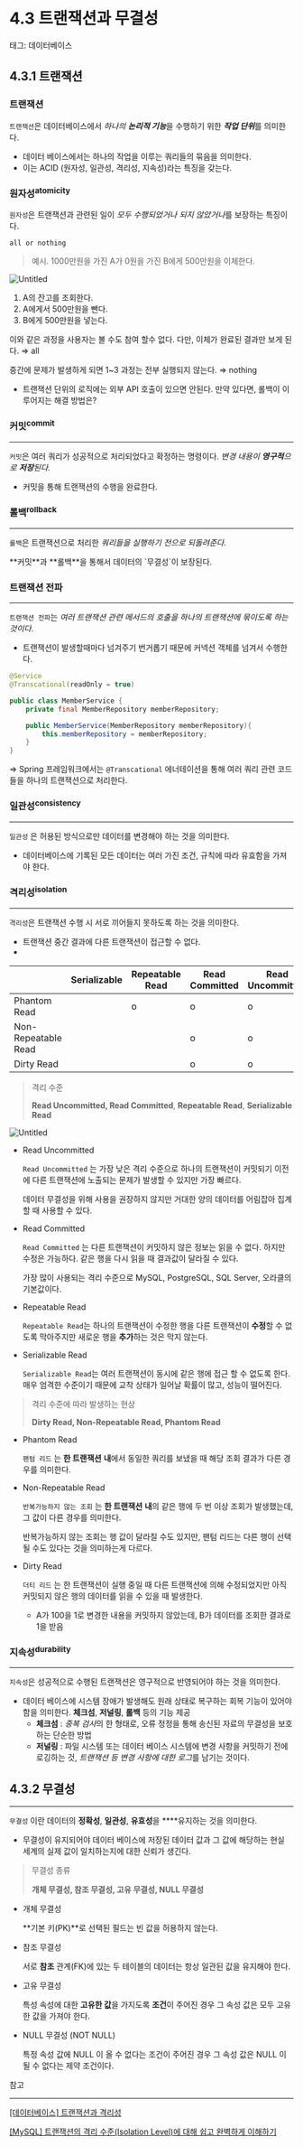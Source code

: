 # 4.3 트랜잭션과 무결성

태그: 데이터베이스

## 4.3.1 트랜잭션

### 트랜잭션


`트랜잭션`은 데이터베이스에서 *하나의 **논리적 기능***을 수행하기 위한 ***작업 단위***를 의미한다.

- 데이터 베이스에서는 하나의 작업을 이루는 쿼리들의 묶음을 의미한다.
- 이는 ACID (원자성, 일관성, 격리성, 지속성)라는 특징을 갖는다.

### 원자성<sup>atomicity</sup>


`원자성`은 트랜잭션과 관련된 일이 *모두 수행되었거나 되지 않았거나*를 보장하는 특징이다.

`all or nothing`


> 예시. 1000만원을 가진 A가 0원을 가진 B에게 500만원을 이체한다.


![Untitled](4%203%20%E1%84%90%E1%85%B3%E1%84%85%E1%85%A2%E1%86%AB%E1%84%8C%E1%85%A2%E1%86%A8%E1%84%89%E1%85%A7%E1%86%AB%E1%84%80%E1%85%AA%20%E1%84%86%E1%85%AE%E1%84%80%E1%85%A7%E1%86%AF%E1%84%89%E1%85%A5%E1%86%BC%2025671de84edb49c49902328392fea132/Untitled.png)

1. A의 잔고를 조회한다.
2. A에게서 500만원을 뺀다.
3. B에게 500만원을 넣는다.

이와 같은 과정을 사용자는 볼 수도 참여 할수 없다. 다만, 이체가 완료된 결과만 보게 된다. ⇒ all

중간에 문제가 발생하게 되면 1~3 과정는 전부 실행되지 않는다. ⇒ nothing


- 트랜잭션 단위의 로직에는 외부 API 호출이 있으면 안된다. 만약 있다면, 롤백이 이루어지는 해결 방법은?


### 커밋<sup>commit</sup>

---

`커밋`은 여러 쿼리가 성공적으로 처리되었다고 확정하는 명령이다. *변경 내용이 **영구적**으로 **저장**된다.*

- 커밋을 통해 트랜잭션의 수행을 완료한다.

### 롤백<sup>rollback</sup>

---

`롤백`은 트랜잭션으로 처리한 *쿼리들을 실행하기 전으로 되돌려준다.*

<aside>
 **커밋**과 **롤백**을 통해서 데이터의 `무결성`이 보장된다.
</aside>

### 트랜잭션 전파

---

`트랜잭션 전파`는 *여러 트랜잭션 관련 메서드의 호출을 하나의 트랜잭션에 묶이도록 하는 것이다*. 

- 트랜잭션이 발생할때마다 넘겨주기 번거롭기 때문에 커넥션 객체를 넘겨서 수행한다.

```java
@Service
@Transcational(readOnly = true)

public class MemberService {
	private final MemberRepository memberRepository;

	public MemberService(MemberRepository memberRepository){
		this.memberRepository = memberRepository;
	}
}
```

⇒ Spring 프레임워크에서는 `@Transcational` 에너테이션을 통해 여러 쿼리 관련 코드들을 하나의 트랜잭션으로 처리한다.

### 일관성<sup>consistency</sup>

---

`일관성` 은 허용된 방식으로만 데이터를 변경해야 하는 것을 의미한다. 

- 데이터베이스에 기록된 모든 데이터는 여러 가진 조건, 규칙에 따라 유효함을 가져야 한다.

### 격리성<sup>isolation</sup>

---

`격리성`은 트랜잭션 수행 시 서로 끼어들지 못하도록 하는 것을 의미한다.

- 트랜잭션 중간 결과에 다른 트랜잭션이 접근할 수 없다.
- 

|  | Serializable | Repeatable Read | Read Committed | Read Uncommitted  |
| --- | --- | --- | --- | --- |
| Phantom Read |  | o | o | o |
| Non-Repeatable Read |  |  | o | o |
| Dirty Read |  |  | o | o |

> 격리 수준
> 
> 
> **Read Uncommitted, Read Committed**, **Repeatable Read**, **Serializable Read**
> 

![Untitled](4%203%20%E1%84%90%E1%85%B3%E1%84%85%E1%85%A2%E1%86%AB%E1%84%8C%E1%85%A2%E1%86%A8%E1%84%89%E1%85%A7%E1%86%AB%E1%84%80%E1%85%AA%20%E1%84%86%E1%85%AE%E1%84%80%E1%85%A7%E1%86%AF%E1%84%89%E1%85%A5%E1%86%BC%2025671de84edb49c49902328392fea132/Untitled%201.png)

- Read Uncommitted
    
    `Read Uncommitted` 는 가장 낮은 격리 수준으로 하나의 트랜잭션이 커밋되기 이전에 다른 트랜잭션에 노출되는 문제가 발생할 수 있지만 가장 빠르다. 
    
    데이터 무결성을 위해 사용을 권장하지 않지만 거대한 양의 데이터를 어림잡아 집계할 때 사용할 수 있다.
    
- Read Committed
    
    `Read Committed` 는 다른 트랜잭션이 커밋하지 않은 정보는 읽을 수 없다. 하지만 수정은 가능하다. 같은 행을 다시 읽을 때 결과값이 달라질 수 있다.
    
    가장 많이 사용되는 격리 수준으로 MySQL, PostgreSQL, SQL Server, 오라클의 기본값이다.
    
- Repeatable Read
    
    `Repeatable Read`는 하나의 트랜잭션이 수정한 행을 다른 트랜잭션이 **수정**할 수 없도록 막아주지만 새로운 행을 **추가**하는 것은 막지 않는다.
    
- Serializable Read
    
    `Serializable Read`는 여러 트랜잭션이 동시에 같은 행에 접근 할 수 없도록 한다. 매우 엄격한 수준이기 때문에 교착 상태가 일어날 확률이 많고, 성능이 떨어진다.
    

> 격리 수준에 따라 발생하는 현상
> 
> 
> **Dirty Read, Non-Repeatable Read, Phantom Read**
> 
- Phantom Read
    
    `팬텀 리드` 는 **한 트랜잭션** **내**에서 동일한 쿼리를 보냈을 때 해당 조회 결과가 다른 경우를 의미한다.
    
- Non-Repeatable Read
    
    `반복가능하지 않는 조회` 는 **한 트랜잭션** **내**의 같은 행에 두 번 이상 조회가 발생했는데, 그 값이 다른 경우를 의미한다.
    
    반복가능하지 않는 조회는 행 값이 달라질 수도 있지만, 팬텀 리드는 다른 행이 선택될 수도 있다는 것을 의미하는게 다르다.
    
- Dirty Read
    
    `더티 리드` 는 한 트랜잭션이 실행 중일 때 다른 트랜잭션에 의해 수정되었지만 아직 커밋되지 않은 행의 데이터를 읽을 수 있을 때 발생한다.
    
    - A가 100을 1로 변경한 내용을 커밋하지 않았는데, B가 데이터를 조회한 결과로 1을 받음

### 지속성<sup>durability</sup>

---

`지속성`은 성공적으로 수행된 트랜잭션은 영구적으로 반영되어야 하는 것을 의미한다.

- 데이터 베이스에 시스템 장애가 발생해도 원래 상태로 복구하는 회복 기능이 있어야 함을 의미한다. **체크섬**, **저널링**, **롤백** 등의 기능 제공
    - **체크섬** : *중복 검사*의 한 형태로, 오류 정정을 통해 송신된 자료의 무결성을 보호하는 단순한 방법
    - **저널링** : 파일 시스템 또는 데이터 베이스 시스템에 변경 사항을 커밋하기 전에 로깅하는 것, *트랜잭션 등 변경 사항에 대한 로그*를 남기는 것이다.

 

## 4.3.2 무결성

---

`무결성` 이란 데이터의 **정확성**, **일관성**, **유효성**을 ****유지하는 것을 의미한다.

- 무결성이 유지되어야 데이터 베이스에 저장된 데이터 값과 그 값에 해당하는 현실 세계의 실제 값이 일치하는지에 대한 신뢰가 생긴다.

> 무결성 종류
> 
> 
> **개체 무결성, 참조 무결성, 고유 무결성, NULL 무결성**
> 
- 개체 무결성
    
    **기본 키(PK)**로 선택된 필드는 빈 값을 허용하지 않는다.
    
- 참조 무결성
    
    서로 **참조** 관계(FK)에 있는 두 테이블의 데이터는 항상 일관된 값을 유지해야 한다.
    
- 고유 무결성
    
    특성 속성에 대한 **고유한 값**을 가지도록 **조건**이 주어진 경우 그 속성 값은 모두 고유한 값을 가져야 한다.
    
- NULL 무결성 (NOT NULL)
    
    특정 속성 값에 NULL 이 올 수 없다는 조건이 주어진 경우 그 속성 값은 NULL 이 될 수 없다는 제약 조건이다. 
    

참고

---

[[데이터베이스] 트랜잭션과 격리성](https://sabarada.tistory.com/117)

[[MySQL] 트랜잭션의 격리 수준(Isolation Level)에 대해 쉽고 완벽하게 이해하기](https://mangkyu.tistory.com/299)
